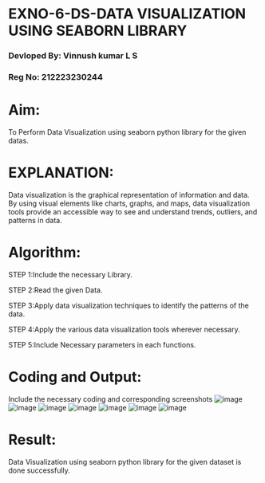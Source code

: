 # EXNO-6-DS-DATA VISUALIZATION USING SEABORN LIBRARY
### Devloped By: Vinnush kumar L S
### Reg No: 212223230244
# Aim:
  To Perform Data Visualization using seaborn python library for the given datas.

# EXPLANATION:
Data visualization is the graphical representation of information and data. By using visual elements like charts, graphs, and maps, data visualization tools provide an accessible way to see and understand trends, outliers, and patterns in data.

# Algorithm:
STEP 1:Include the necessary Library.

STEP 2:Read the given Data.

STEP 3:Apply data visualization techniques to identify the patterns of the data.

STEP 4:Apply the various data visualization tools wherever necessary.

STEP 5:Include Necessary parameters in each functions.

# Coding and Output:
 Include the necessary coding and corresponding screenshots
 ![image](https://github.com/user-attachments/assets/56146eec-1ee6-449d-bb73-753bfce61ac0)
![image](https://github.com/user-attachments/assets/e1a7d08d-d470-47b5-af27-23385ec38fd9)
![image](https://github.com/user-attachments/assets/1d8be5a5-ca4d-4373-9f47-d7e1b35fd0e0)
![image](https://github.com/user-attachments/assets/222905c0-73d6-4b0f-abac-f6739540ac0d)
![image](https://github.com/user-attachments/assets/c182cd35-4d19-48e7-b893-7b39db617eef)
![image](https://github.com/user-attachments/assets/2e3817d0-2022-4e53-9c26-667db80323e9)
![image](https://github.com/user-attachments/assets/7cbe1dc1-f5e7-4d34-9d4e-b37077d702a2)


# Result:
 Data Visualization using seaborn python library for the given dataset is done successfully.
